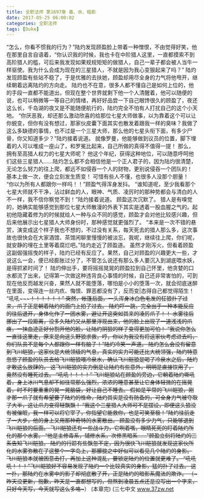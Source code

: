 ```yaml
---
title: 全职法师 第1697章 毒、水、暗影
date: 2017-05-25 06:00:02
categories: 全职法师
tags: [Duke]
---
```


“怎么，你看不惯我的行为？”陆灼发现顾盈脸上带着一种憎恨，不由觉得好笑，他在那里自言自语着，“你认识我的时候，我也卡在中阶猎人这里，一直都摸索不到高阶猎人的槛，可后来我发现如果规规矩矩的做猎人，自己一辈子都会被人当牛一样驱使。我为什么会成为现在的三星猎人，不就是因为我心变狠起来了吗？”
陆灼发现顾盈有些站不稳了，于是优雅的去扶她，顾盈却用尽全身的力气将他甩开，继续朝着远离陆灼的方向走。
陆灼也不在意，很多人都不懂自己是如何上位的，他的手段一直都不能道出，但现在整个世界就剩下他一个人清醒着，他可以随便的说，也可以稍微等一等自己的情绪，再好好品尝一下自己眼馋很久的顾盈了，夜还这么长，千岛湖的夜又是不能随便航行的，陆灼完全不怕有人打扰自己的这个小天地。
“你厌恶我，却还那么激动欣喜的给那位七星大师做事，以为靠着这个可以让你蜕变，但你有没有想过，那家伙皮囊下面其实也散发着跟我一样的臭味？我做了这么多缺德的事情，也不过是一个三星大师，那么他的七星头衔下面，有多少尸骨，你又知道多少？”陆灼接着说道。
就像罗曼，他能够做到议员的位置，脚下埋着的人可以堆成一座山了，和罗冕比起来，自己所做的真得不值得一提！
那么，拥有至高猎人权力的七星大师呢？
他这个年纪，获得这种地位，可以随意呼呵他们这些三星猎人……陆灼怎么都不会相信他是一个正人君子的，因为陆灼很清楚，无论怎么努力的往上爬，都远不如侵吞一个人的财物，更别说侵吞一个团队的！
基本上做一次，便会立刻发生质变！
可惜有些人不懂，也很多人没那个胆量！
“你以为所有人都跟你一样吗！！”顾盈气得浑身发抖。
“谁知道呢，至少我看那个七星大师就不干净，沾过鲜血的人，眼神、气质、凌厉时的那种势都会与清白的人不一样，我不信你察觉不到！”陆灼接着说道。
顾盈这次沉默了。
猎人是有嗅觉的，她确实能够感觉到那位七星大师散漫的外表下其实是透着一股血腥之气的。起初他隐藏着修为的时候就给人一种与众不同的感觉，顾盈才会对他比较感兴趣，但后来他展示出七星猎人大师身份时，那种感觉就更强烈了。
“本来是一次不错的悬赏，演变成这个样子我也不想的，不过没有关系，每天死去的猎人那么多，这次事故也很快会在大家酒馆、茶馆闲聊里慢慢的被淡忘，我呢，继续往上爬，你们呢，就安静的埋在土里等着腐烂吧。”陆灼走近了顾盈道。
虽然才刚泻火，但看着顾盈这副倔强摇曳的样子，陆灼已经有反应了。果然，自己对顾盈的兴趣更大一些，才说这么一会，便已经膨胀过分了，不管怎么说还有那么多人要沉入到湖底喂水妖，是得抓紧时间了！
陆灼伸出手，要将摇摇晃晃的顾盈拉到自己怀里，他贪婪的口水都流了出来，记得第一次做这种违背良心事情的时候，自己还非常害怕的，可到现在他反而越发兴奋，果然人就不能堕落，哪怕是小小的堕落一次，就会彻底迷醉在里面，变得连一丝内疚、悔恨、罪恶都没有了，反而变|态得自己都觉得陌生！
“吼吼~~~~~！！！！！！”
突然，帐篷后面，一头浑身冰白色毛发的狂狼扑了过来，爪子正是朝着陆灼的面门上拍了过去。
陆灼吓一跳，完全出于一种本能反应的往后退开，身体化作了一团水雾，避让开这突如其来的凌厉爪子！！
水雾往后挪出了一段距离，没多久陆灼又从那里浮现出来，他的脸上出现了一道浅浅的爪痕，一抹血迹正好分割开他的脸，让陆灼阴狠的样子变得更加可怕！
“我说你怎么一直往这里走，原来是向这头野狼求救，哼，你以为我没有将这家伙考虑进去吗，你们队员不是每个人都跟你一样有脑子！”陆灼冷笑一声道。
陆灼怎么会没有留意到飞川皑狼，这家伙是大统领级的气息，真实的实力可能还比大统领强，陆灼特意忽悠了顾盈的队员去给飞川皑狼喂冷泉水，确认飞川皑狼是喝了冷泉水之后，陆灼才敢这么放肆的。
这飞川皑狼的实力倒是让陆灼有些意外，明明是直接饮用了，竟然没有睡死过去。
“吼吼！！！！”
飞川皑狼站在顾盈的旁边，它朝着陆灼嘶吼着，身上冰川气息却不如往常那么强烈，浓浓的睡意甚至让它身体轻微的在摇晃着，时不时要重重的晃一晃脑袋，好让自己不睡去。
假如是平常的飞川皑狼，刚才那一爪子就有希望要了陆灼的性命，陆灼其实是没有防备的，可全身力气被夺取了大半，这让爪力变得轻飘飘！
“我这个三星猎人大师可不是摆设，即便这头狼没有被催眠，我一样可以将它宰了，你指望它能救你，也是可笑至极！”陆灼往前走了一大步，他的身上又用那种奇特的水雾散出。
顾盈没有多少力气，只能够退到飞川皑狼的后面。
飞川皑狼还有一些战斗力，它咧着嘴，眼睛死死的盯着陆灼所化的那个水雾。
“他是主修毒系，辅修水系，次修黑暗系……”顾盈立刻将陆灼的三系告知飞川皑狼。
陆灼的行踪有些飘忽不定，因为很快飞川皑狼就发现这家伙所化的水雾弥散在了这整个一字岛上，那朦胧之中好似可以看见几个陆灼的身影。
飞川皑狼本就被困意击打，再加上这种混乱，要锁定陆灼的位置就更难了。
“吼吼吼！！！”飞川皑狼好不容易发现了陆灼一个比较真实的身影，猛的扑了过去。
这一扑，那陆灼在水雾中的影子却彻底散了开，正是陆灼的暗影系魔法的欺诈。
（~昨天没更新，抱歉，昨天是一直都想写的，但熬到凌晨五点还是没写出一个字来，只好今天写，今天就写这么多咯~~~）
(本章完)
(三七中文 www.37zw.net